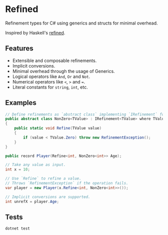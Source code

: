 # Refined

Refinement types for C# using generics and structs for minimal overhead.

Inspired by Haskell's [refined](https://hackage.haskell.org/package/refined).

## Features

- Extensible and composable refinements.
- Implicit conversions.
- Minimal overhead through the usage of Generics.
- Logical operators like `And`, `Or` and `Not`.
- Numerical operators like `<`, `>` and `=`.
- Literal constants for `string`, `int`, etc.

## Examples

```C#
// Define refinements as `abstract class` implementing `IRefinement` for any type.
public abstract class NonZero<TValue> : IRefinement<TValue> where TValue : INumber<TValue>
{
    public static void Refine(TValue value)
    {
        if (value < TValue.Zero) throw new RefinementException();
    }
}

public record Player(Refine<int, NonZero<int>> Age);

// Take any value as input.
int x = 10;

// Use `Refine` to refine a value.
// Throws `RefinementException` if the operation fails.
var player = new Player(x.Refine<int, NonZero<int>>());

// Implicit conversions are supported.
int unrefX = player.Age;
```

## Tests

```shell
dotnet test
```
